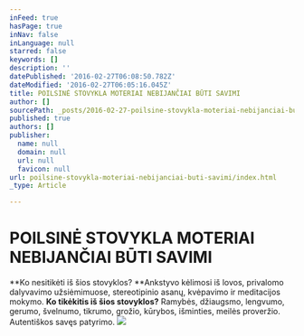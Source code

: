 ```yaml
---
inFeed: true
hasPage: true
inNav: false
inLanguage: null
starred: false
keywords: []
description: ''
datePublished: '2016-02-27T06:08:50.782Z'
dateModified: '2016-02-27T06:05:16.045Z'
title: POILSINĖ STOVYKLA MOTERIAI NEBIJANČIAI BŪTI SAVIMI
author: []
sourcePath: _posts/2016-02-27-poilsine-stovykla-moteriai-nebijanciai-buti-savimi.md
published: true
authors: []
publisher:
  name: null
  domain: null
  url: null
  favicon: null
url: poilsine-stovykla-moteriai-nebijanciai-buti-savimi/index.html
_type: Article

---
```

# POILSINĖ STOVYKLA MOTERIAI NEBIJANČIAI BŪTI SAVIMI

**Ko nesitikėti iš šios stovyklos? **Ankstyvo kėlimosi iš lovos, privalomo dalyvavimo užsiėmimuose, stereotipinio asanų, kvėpavimo ir meditacijos mokymo. **Ko tikėkitis iš šios stovyklos?** Ramybės, džiaugsmo, lengvumo, gerumo, švelnumo, tikrumo, grožio, kūrybos, išminties, meilės proveržio. Autentiškos savęs patyrimo.
![](https://the-grid-user-content.s3-us-west-2.amazonaws.com/16f8728b-da4b-4d43-b261-d7485f06ab5b.jpg)